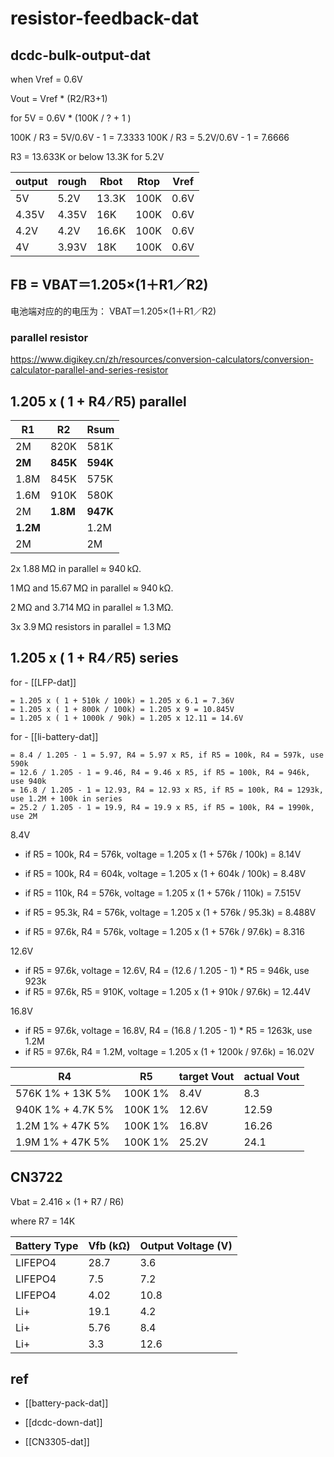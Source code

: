 
# resistor-feedback-dat


## dcdc-bulk-output-dat


when Vref = 0.6V

Vout = Vref * (R2/R3+1)

for 5V = 0.6V * (100K / ? + 1 )

100K / R3 = 5V/0.6V - 1 = 7.3333
100K / R3 = 5.2V/0.6V - 1 = 7.6666

R3 = 13.633K or below 13.3K for 5.2V


| output | rough | Rbot  | Rtop | Vref |
| ------ | ----- | ----- | ---- | ---- |
| 5V     | 5.2V  | 13.3K | 100K | 0.6V |
| 4.35V  | 4.35V | 16K   | 100K | 0.6V |
| 4.2V   | 4.2V  | 16.6K | 100K | 0.6V |
| 4V     | 3.93V | 18K   | 100K | 0.6V |


## FB  = VBAT＝1.205×(1＋R1／R2) 

电池端对应的的电压为： VBAT＝1.205×(1＋R1／R2) 



### parallel resistor 

https://www.digikey.cn/zh/resources/conversion-calculators/conversion-calculator-parallel-and-series-resistor


## 1.205 x ( 1 + R4 ∕ R5) parallel 

| R1   | R2   | Rsum     |
| ---- | ---- | -------- |
| 2M   | 820K | 581K     |
| **2M**   | **845K** | **594K** |
| 1.8M | 845K | 575K     |
| 1.6M | 910K | 580K     |
| 2M   | **1.8M** | **947K**     |
| **1.2M** |      | 1.2M     |
| 2M   |      | 2M       |


2x 1.88 MΩ in parallel ≈ 940 kΩ.

1 MΩ and 15.67 MΩ in parallel ≈ 940 kΩ.

2 MΩ and 3.714 MΩ in parallel ≈ 1.3 MΩ.

3x 3.9 MΩ resistors in parallel = 1.3 MΩ

## 1.205 x ( 1 + R4 ∕ R5) series 

for - [[LFP-dat]] 

    = 1.205 x ( 1 + 510k ∕ 100k) = 1.205 ⅹ 6.1 = 7.36V
    = 1.205 x ( 1 + 800k ∕ 100k) = 1.205 ⅹ 9 = 10.845V
    = 1.205 x ( 1 + 1000k ∕ 90k) = 1.205 ⅹ 12.11 = 14.6V

for - [[li-battery-dat]]

    = 8.4 / 1.205 - 1 = 5.97, R4 = 5.97 ⅹ R5, if R5 = 100k, R4 = 597k, use 590k
    = 12.6 / 1.205 - 1 = 9.46, R4 = 9.46 ⅹ R5, if R5 = 100k, R4 = 946k, use 940k
    = 16.8 / 1.205 - 1 = 12.93, R4 = 12.93 ⅹ R5, if R5 = 100k, R4 = 1293k, use 1.2M + 100k in series
    = 25.2 / 1.205 - 1 = 19.9, R4 = 19.9 ⅹ R5, if R5 = 100k, R4 = 1990k, use 2M

8.4V 
- if R5 = 100k, R4 = 576k, voltage = 1.205 x (1 + 576k / 100k) = 8.14V 
- if R5 = 100k, R4 = 604k, voltage = 1.205 x (1 + 604k / 100k) = 8.48V

- if R5 = 110k, R4 = 576k, voltage = 1.205 x (1 + 576k / 110k) = 7.515V
- if R5 = 95.3k, R4 = 576k, voltage = 1.205 x (1 + 576k / 95.3k) = 8.488V
- if R5 = 97.6k, R4 = 576k, voltage = 1.205 x (1 + 576k / 97.6k) = 8.316

12.6V 
- if R5 = 97.6k, voltage = 12.6V, R4 = (12.6 / 1.205 - 1) * R5 = 946k, use 923k
- if R5 = 97.6k, R5 = 910K, voltage = 1.205 x (1 + 910k / 97.6k) = 12.44V

16.8V 
- if R5 = 97.6k, voltage = 16.8V, R4 = (16.8 / 1.205 - 1) * R5 = 1263k, use 1.2M 
- if R5 = 97.6k, R4 = 1.2M, voltage = 1.205 x (1 + 1200k / 97.6k) = 16.02V

| R4                | R5      | target Vout | actual Vout |
| ----------------- | ------- | ----------- | ----------- |
| 576K 1% + 13K 5%  | 100K 1% | 8.4V        | 8.3         |
| 940K 1% + 4.7K 5% | 100K 1% | 12.6V       | 12.59       |
| 1.2M 1% + 47K 5%  | 100K 1% | 16.8V       | 16.26       |
| 1.9M 1% + 47K 5%  | 100K 1% | 25.2V       | 24.1        |


## CN3722 

Vbat = 2.416 × (1 + R7 / R6)

where R7 = 14K 

| Battery Type | Vfb (kΩ) | Output Voltage (V) |
| ------------ | -------- | ------------------ |
| LIFEPO4      | 28.7     | 3.6                |
| LIFEPO4      | 7.5      | 7.2                |
| LIFEPO4      | 4.02     | 10.8               |
| Li+          | 19.1     | 4.2                |
| Li+          | 5.76     | 8.4                |
| Li+          | 3.3      | 12.6               |




## ref 

- [[battery-pack-dat]]

- [[dcdc-down-dat]] 

- [[CN3305-dat]]